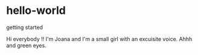 # hello-world
getting started

Hi everybody !! 
I'm Joana and I'm a small girl with an excuisite voice.
Ahhh and green eyes.

